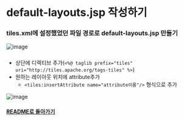 # default-layouts.jsp 작성하기
### tiles.xml에 설정했었던 파일 경로로 default-layouts.jsp 만들기
![image](https://user-images.githubusercontent.com/42727909/49427063-b4576d00-f7e5-11e8-9994-11b3d12dc396.png)
### 
- 상단에 디렉티브 추가(`<%@ taglib prefix="tiles" uri="http://tiles.apache.org/tags-tiles" %>`)
- 원하는 레이아웃 위치에 attribute추가
    - `<tiles:insertAttribute name="attribute이름"/>` 형식으로 추가

![image](https://user-images.githubusercontent.com/42727909/49427560-f3d28900-f7e6-11e8-8c5f-cb84fcde4df3.png)


#### [README로 돌아가기](../README.md)
